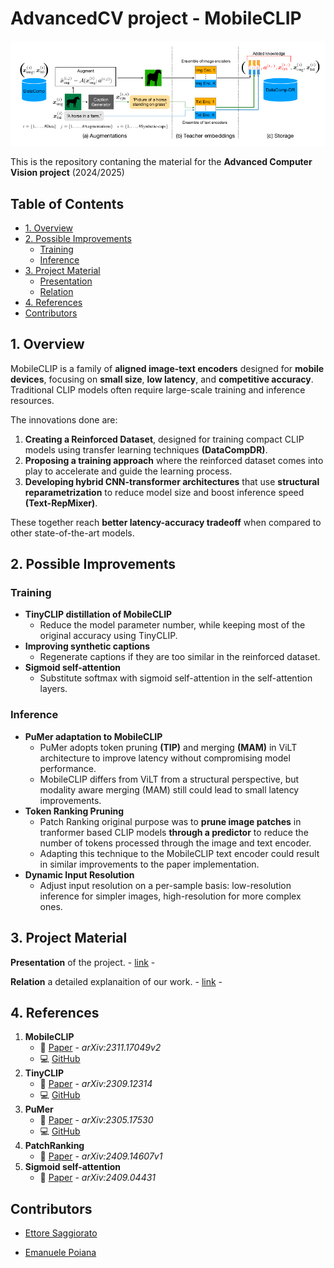 # AdvancedCV project - MobileCLIP 

![MobileClip0](./images/MCDatasetR.png)

This is the repository contaning the material for the **Advanced Computer Vision project** (2024/2025)
## Table of Contents

  - [1. Overview](#1-overview)
  - [2. Possible Improvements](#2-possible-improvements)
    - [Training](#training)
    - [Inference](#inference)
  - [3. Project Material](#project-material)
    - [Presentation](#presentation)
    - [Relation](#relation)
  - [4. References](#4-references)
  - [Contributors](#contributors)

## 1. Overview

MobileCLIP is a family of **aligned image-text encoders** designed for **mobile devices**, focusing on **small size**, **low latency**, and **competitive accuracy**. Traditional CLIP models often require large-scale training and inference resources.

The innovations done are:
1. **Creating a Reinforced Dataset**, designed for training compact CLIP models using transfer learning techniques **(DataCompDR)**.
2. **Proposing a training approach** where the reinforced dataset comes into play to accelerate and guide the learning process.
3. **Developing hybrid CNN-transformer architectures** that use **structural reparametrization** to reduce model size and boost inference speed **(Text-RepMixer)**.  

These together reach **better latency-accuracy tradeoff** when compared to other state-of-the-art models.

## 2. Possible Improvements

### Training

- **TinyCLIP distillation of MobileCLIP**
  - Reduce the model parameter number, while keeping most of the original accuracy using TinyCLIP.
- **Improving synthetic captions**
  - Regenerate captions if they are too similar in the reinforced dataset.
- **Sigmoid self-attention**
  - Substitute softmax with sigmoid self-attention in the self-attention layers.
### Inference

- **PuMer adaptation to MobileCLIP**
  - PuMer adopts token pruning **(TIP)** and merging **(MAM)** in ViLT architecture to improve latency without compromising model performance.
  - MobileCLIP differs from ViLT from a structural perspective, but modality aware merging (MAM) still could lead to small latency improvements.
- **Token Ranking Pruning**
  - Patch Ranking original purpose was to **prune image patches** in tranformer based CLIP models **through a predictor** to reduce the number of tokens processed through the image and text encoder.
  - Adapting this technique to the MobileCLIP text encoder could result in similar improvements to the paper implementation.    
- **Dynamic Input Resolution**  
  - Adjust input resolution on a per-sample basis: low-resolution inference for simpler images, high-resolution for more complex ones.  

## 3. Project Material

<a name="presentation"></a>
**Presentation** of the project. - [link](./MobileClip_presentation.pdf) -

<a name="relation"></a>
**Relation** a detailed explanaition of our work. - [link](./MobileClip.md) -

## 4. References 
1. **MobileCLIP**
   - :scroll: [Paper](https://arxiv.org/abs/2311.17049v2) - *arXiv:2311.17049v2*
   - :computer: [GitHub](https://github.com/apple/ml-mobileclip)
2. **TinyCLIP**
   - :scroll: [Paper](https://arxiv.org/abs/2309.12314) - *arXiv:2309.12314*
   - :computer: [GitHub](https://github.com/wkcn/TinyCLIP?tab=readme-ov-file)
3. **PuMer**
   - :scroll: [Paper](https://arxiv.org/abs/2305.17530) - *arXiv:2305.17530*
   - :computer: [GitHub](https://github.com/csarron/PuMer)
4. **PatchRanking**
   - :scroll: [Paper](https://arxiv.org/html/2409.14607v1) - *arXiv:2409.14607v1* 
5. **Sigmoid self-attention**
   - :scroll: [Paper](https://arxiv.org/abs/2409.04431) - *arXiv:2409.04431*

## Contributors
- [Ettore Saggiorato](https://github.com/sa1g)

- [Emanuele Poiana](https://github.com/IlPoiana)

